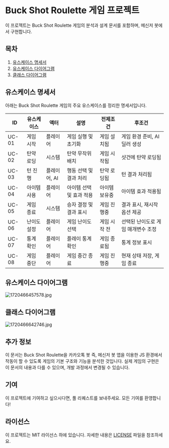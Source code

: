 # Buck Shot Roulette 게임 프로젝트

이 프로젝트는 Buck Shot Roulette 게임의 분석과 설계 문서를 포함하며, 메신저 봇에서 구현합니다.

## 목차

1. [유스케이스 명세서](#유스케이스-명세서)
2. [유스케이스 다이어그램](#유스케이스-다이어그램)
3. [클래스 다이어그램](#클래스-다이어그램)

## 유스케이스 명세서

아래는 Buck Shot Roulette 게임의 주요 유스케이스를 정리한 명세서입니다.

| ID | 유스케이스 | 액터 | 설명 | 전제조건 | 후조건 |
|----|------------|------|------|----------|--------|
| UC-01 | 게임 시작 | 플레이어 | 게임 실행 및 초기화 | 게임 설치됨 | 게임 환경 준비, AI 딜러 생성 |
| UC-02 | 탄약 로딩 | 시스템 | 탄약 무작위 배치 | 게임 시작됨 | 샷건에 탄약 로딩됨 |
| UC-03 | 턴 진행 | 플레이어, AI | 행동 선택 및 결과 처리 | 탄약 로딩됨 | 턴 결과 처리됨 |
| UC-04 | 아이템 사용 | 플레이어 | 아이템 선택 및 효과 적용 | 아이템 보유중 | 아이템 효과 적용됨 |
| UC-05 | 게임 종료 | 시스템 | 승자 결정 및 결과 표시 | 게임 진행중 | 결과 표시, 재시작 옵션 제공 |
| UC-06 | 난이도 설정 | 플레이어 | 게임 난이도 선택 | 게임 시작 전 | 선택된 난이도로 게임 매개변수 조정 |
| UC-07 | 통계 확인 | 플레이어 | 플레이 통계 확인 | 게임 종료됨 | 통계 정보 표시 |
| UC-08 | 게임 중단 | 플레이어 | 게임 중간 종료 | 게임 진행중 | 현재 상태 저장, 게임 종료 |

## 유스케이스 다이어그램
![1720466457578.jpg](https://github.com/NLessW/KakaoTalkBot/assets/63160418/d879d174-cad0-414f-a95e-57fa930fb1de)




## 클래스 다이어그램
![1720466642746.jpg](https://github.com/NLessW/KakaoTalkBot/assets/63160418/b974f907-5031-474a-9675-c31ffdf9b0da)



## 추가 정보

이 문서는 Buck Shot Roulette을 카카오톡 봇 즉, 메신저 봇 앱을 이용한 JS 환경에서 작동이 할 수 있도록 게임의 기본 구조와 기능을 분석한 것입니다. 실제 게임의 구현은 이 문서의 내용과 다를 수 있으며, 개발 과정에서 변경될 수 있습니다.

## 기여

이 프로젝트에 기여하고 싶으시다면, 풀 리퀘스트를 보내주세요. 모든 기여를 환영합니다!

## 라이선스
이 프로젝트는 MIT 라이선스 하에 있습니다. 
자세한 내용은 [LICENSE](LICENSE) 파일을 참조하세요.
